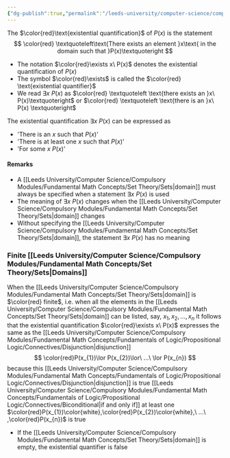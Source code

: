 ```yaml
---
{"dg-publish":true,"permalink":"/leeds-university/computer-science/compulsory-modules/fundamental-math-concepts/fundamentals-of-logic/predicate-logic/quantification/existential-quantification/"}
---
```


The $\color{red}\text{existential quantification}$ of $P(x)$ is the statement
$$
\color{red}
\textquoteleft\text{There exists an element }x\text{ in the domain such that }P(x)\textquoteright
$$
- The notation $\color{red}\exists x\ P(x)$ denotes the existential quantification of $P(x)$
- The symbol $\color{red}\exists$ is called the $\color{red} \text{existential quantifier}$
- We read $\exists x\ P(x)$ as $\color{red} \textquoteleft \text{there exists an }x\ P(x)\textquoteright$ or $\color{red} \textquoteleft \text{there is an }x\ P(x) \textquoteright$

The existential quantification $\exists x\ P(x)$ can be expressed as
- 'There is an $x$ such that $P(x)$'
- 'There is at least one $x$ such that $P(x)$'
- 'For some $x$ $P(x)$'

#### Remarks
- A [[Leeds University/Computer Science/Compulsory Modules/Fundamental Math Concepts/Set Theory/Sets\|domain]] must always be specified when a statement $\exists x\ P(x)$ is used
- The meaning of $\exists x\ P(x)$ changes when the [[Leeds University/Computer Science/Compulsory Modules/Fundamental Math Concepts/Set Theory/Sets\|domain]] changes
- Without specifying the [[Leeds University/Computer Science/Compulsory Modules/Fundamental Math Concepts/Set Theory/Sets\|domain]], the statement $\exists x\ P(x)$ has no meaning

### Finite [[Leeds University/Computer Science/Compulsory Modules/Fundamental Math Concepts/Set Theory/Sets\|Domains]]
When the [[Leeds University/Computer Science/Compulsory Modules/Fundamental Math Concepts/Set Theory/Sets\|domain]] is $\color{red} finite$, i.e. when all the elements in the [[Leeds University/Computer Science/Compulsory Modules/Fundamental Math Concepts/Set Theory/Sets\|domain]] can be listed, say, $x_1,x_2,...,x_n$ it follows that the existential quantification $\color{red}\exists x\ P(x)$ expresses the same as the [[Leeds University/Computer Science/Compulsory Modules/Fundamental Math Concepts/Fundamentals of Logic/Propositional Logic/Connectives/Disjunction\|disjunction]]
$$
\color{red}P(x_{1})\lor P(x_{2})\lor\ ...\ \lor P(x_{n})
$$
because this [[Leeds University/Computer Science/Compulsory Modules/Fundamental Math Concepts/Fundamentals of Logic/Propositional Logic/Connectives/Disjunction\|disjunction]] is true [[Leeds University/Computer Science/Compulsory Modules/Fundamental Math Concepts/Fundamentals of Logic/Propositional Logic/Connectives/Biconditional\|if and only if]] at least one $\color{red}P(x_{1})\color{white},\color{red}P(x_{2})\color{white},\ ...\ ,\color{red}P(x_{n})$ is true
- If the [[Leeds University/Computer Science/Compulsory Modules/Fundamental Math Concepts/Set Theory/Sets\|domain]] is empty, the existential quantifier is false
